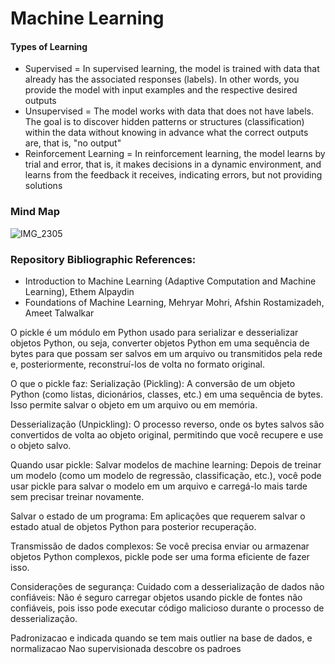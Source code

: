 # Machine Learning

#### Types of Learning
- Supervised = In supervised learning, the model is trained with data that already has the associated responses (labels). In other words, you provide the model with input examples and the respective desired outputs
- Unsupervised = The model works with data that does not have labels. The goal is to discover hidden patterns or structures (classification) within the data without knowing in advance what the correct outputs are, that is, "no output"
- Reinforcement Learning = In reinforcement learning, the model learns by trial and error, that is, it makes decisions in a dynamic environment, and learns from the feedback it receives, indicating errors, but not providing solutions

### Mind Map

![IMG_2305](https://github.com/user-attachments/assets/a5293786-1ab6-4893-8e7d-9de964db1d37)

### Repository Bibliographic References:
- Introduction to Machine Learning (Adaptive Computation and Machine Learning), Ethem Alpaydin
- Foundations of Machine Learning, Mehryar Mohri, Afshin Rostamizadeh, Ameet Talwalkar






O pickle é um módulo em Python usado para serializar e desserializar objetos Python, ou seja, converter objetos Python em uma sequência de bytes para que possam ser salvos em um arquivo ou transmitidos pela rede e, posteriormente, reconstruí-los de volta no formato original.

O que o pickle faz:
Serialização (Pickling): A conversão de um objeto Python (como listas, dicionários, classes, etc.) em uma sequência de bytes. Isso permite salvar o objeto em um arquivo ou em memória.

Desserialização (Unpickling): O processo reverso, onde os bytes salvos são convertidos de volta ao objeto original, permitindo que você recupere e use o objeto salvo.

Quando usar pickle:
Salvar modelos de machine learning: Depois de treinar um modelo (como um modelo de regressão, classificação, etc.), você pode usar pickle para salvar o modelo em um arquivo e carregá-lo mais tarde sem precisar treinar novamente.

Salvar o estado de um programa: Em aplicações que requerem salvar o estado atual de objetos Python para posterior recuperação.

Transmissão de dados complexos: Se você precisa enviar ou armazenar objetos Python complexos, pickle pode ser uma forma eficiente de fazer isso.

Considerações de segurança:
Cuidado com a desserialização de dados não confiáveis: Não é seguro carregar objetos usando pickle de fontes não confiáveis, pois isso pode executar código malicioso durante o processo de desserialização.

Padronizacao e indicada quando se tem mais outlier na base de dados, e normalizacao 
Nao supervisionada descobre os padroes
